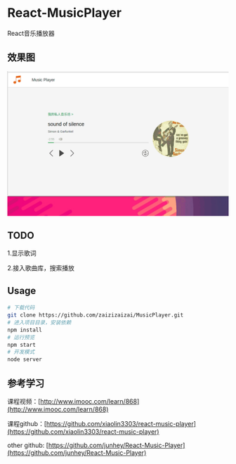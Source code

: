 # React-MusicPlayer
React音乐播放器

## 效果图
 !["效果图"](./static/images/demo.gif)

## TODO
1.显示歌词

2.接入歌曲库，搜索播放

## Usage

```bash
# 下载代码
git clone https://github.com/zaizizaizai/MusicPlayer.git
# 进入项目目录，安装依赖
npm install
# 运行预览
npm start
# 开发模式
node server
```

## 参考学习
课程视频：[http://www.imooc.com/learn/868](http://www.imooc.com/learn/868)

课程github：[https://github.com/xiaolin3303/react-music-player](https://github.com/xiaolin3303/react-music-player)

other github:
[https://github.com/junhey/React-Music-Player](https://github.com/junhey/React-Music-Player)
